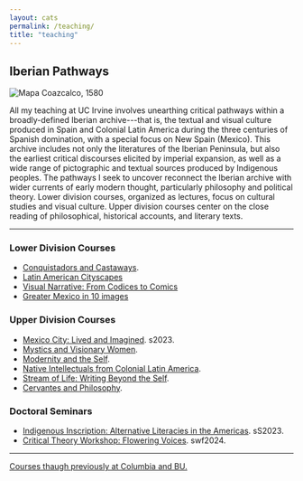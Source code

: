 ```yaml
---
layout: cats
permalink: /teaching/
title: "teaching"
---
```


## Iberian Pathways 

![Mapa Coazcalco, 1580](https://materialescartografiamexicana.files.wordpress.com/2014/04/1186-oyb-7272-a.jpg)

All my teaching at UC Irvine involves unearthing critical pathways within a broadly-defined Iberian archive---that is, the textual and visual culture produced in Spain and Colonial Latin America during the three centuries of Spanish domination, with a special focus on New Spain (Mexico). This archive includes not only the literatures of the Iberian Peninsula, but also the earliest critical discourses elicited by imperial expansion, as well as a wide range of pictographic and textual sources produced by Indigenous peoples. The pathways I seek to uncover reconnect the Iberian archive with wider currents of early modern thought, particularly philosophy and political theory. Lower division courses, organized as lectures, focus on cultural studies and visual culture. Upper division courses center on the close reading of philosophical, historical accounts, and literary texts.

---

### Lower Division Courses

- [Conquistadors and Castaways](/castaways/).
- [Latin American Cityscapes]()
- [Visual Narrative: From Codices to Comics]()
- [Greater Mexico in 10 images]()

### Upper Division Courses
- [Mexico City: Lived and Imagined](). s2023.
- [Mystics and Visionary Women](/misticas/).
- [Modernity and the Self](/modern-self/).
- [Native Intellectuals from Colonial Latin America](/native-historians/).
- [Stream of Life: Writing Beyond the Self](/beyond-self/).
- [Cervantes and Philosophy](/cervantes/).

### Doctoral Seminars
- [Indigenous Inscription: Alternative Literacies in the Americas](). sS2023.
- [Critical Theory Workshop: Flowering Voices](). swf2024.

--- 

[Courses thaugh previously at Columbia and BU.](/past-courses/)

